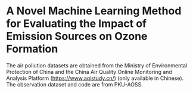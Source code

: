 # A Novel Machine Learning Method for Evaluating the Impact of Emission Sources on Ozone Formation
The air pollution datasets are obtained from the Ministry of Environmental Protection of China and the China Air Quality Online Monitoring and Analysis Platform (https://www.aqistudy.cn/) (only available in Chinese). The observation dataset and code are from PKU-AOSS.
